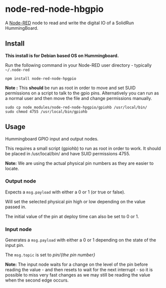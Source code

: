 node-red-node-hbgpio
====================

A <a href="http://nodered.org" target="_new">Node-RED</a> node to read and write the digital IO of a SolidRun HummingBoard.

Install
-------

**This install is for Debian based OS on Hummingboard.**

Run the following command in your Node-RED user directory - typically `~/.node-red`

    npm install node-red-node-hpgpio

**Note :** This **should** be run as root in order to move and set SUID permissions on a script to talk to the gpio pins. Alternatively you can run as a normal user and then move the file and change permissions manually.

    sudo cp node_modules/node-red-node-hpgpio/gpiohb /usr/local/bin/
    sudo chmod 4755 /usr/local/bin/gpiohb


Usage
-----

Hummingboard GPIO input and output nodes.

This requires a small script (gpiohb) to run as root in order to work. It should be placed in /usr/local/bin/ and have SUID permissions 4755.

**Note:** We are using the actual physical pin numbers as they are easier to locate.

### Output node

Expects a `msg.payload` with either a 0 or 1 (or true or false).

Will set the selected physical pin high or low depending on the value passed in.

The initial value of the pin at deploy time can also be set to 0 or 1.


### Input node

Generates a `msg.payload` with either a 0 or 1 depending on the state of the input pin.

The `msg.topic` is set to *pin/{the pin number}*

**Note:** The input node waits for a change on the level of the pin before reading the value - and then resets to wait for the next interrupt - so it is possible to miss very fast changes as we may still be reading the value when the second edge occurs.
